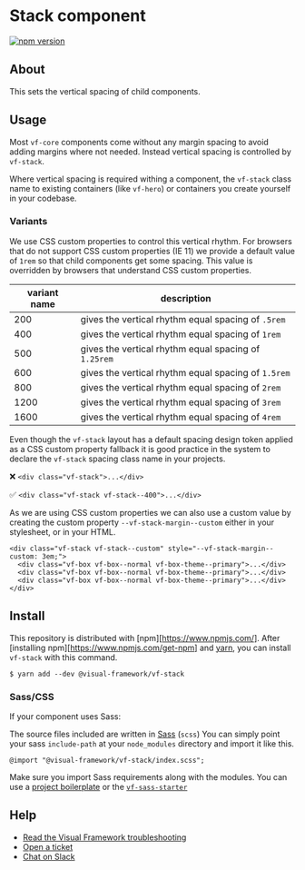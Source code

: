 # Stack component

[![npm version](https://badge.fury.io/js/%40visual-framework%2Fvf-stack.svg)](https://badge.fury.io/js/%40visual-framework%2Fvf-stack)

## About

This sets the vertical spacing of child components.

## Usage

Most `vf-core` components come without any margin spacing to avoid adding margins where not needed. Instead vertical spacing is controlled by `vf-stack`.

Where vertical spacing is required withing a component, the `vf-stack` class name to existing containers (like `vf-hero`) or containers you create yourself in your codebase.

### Variants

We use CSS custom properties to control this vertical rhythm. For browsers that do not support CSS custom properties (IE 11) we provide a default value of `1rem` so that child components get some spacing. This value is overridden by browsers that understand CSS custom properties.

| variant name | description                                        |
| ------------ | -------------------------------------------------- |
| 200           | gives the vertical rhythm equal spacing of `.5rem`   |
| 400           | gives the vertical rhythm equal spacing of `1rem` |
| 500          | gives the vertical rhythm equal spacing of `1.25rem`   |
| 600          | gives the vertical rhythm equal spacing of `1.5rem`   |
| 800          | gives the vertical rhythm equal spacing of `2rem`   |
| 1200          | gives the vertical rhythm equal spacing of `3rem`   |
| 1600          | gives the vertical rhythm equal spacing of `4rem`   |

Even though the `vf-stack` layout has a default spacing design token applied as a CSS custom property fallback it is good practice in the system to declare the `vf-stack` spacing class name in your projects.

❌ `<div class="vf-stack">...</div>`

✅ `<div class="vf-stack vf-stack--400">...</div>`

As we are using CSS custom properties we can also use a custom value by creating the custom property `--vf-stack-margin--custom` either in your stylesheet, or in your HTML.

```
<div class="vf-stack vf-stack--custom" style="--vf-stack-margin--custom: 3em;">
  <div class="vf-box vf-box--normal vf-box-theme--primary">...</div>
  <div class="vf-box vf-box--normal vf-box-theme--primary">...</div>
  <div class="vf-box vf-box--normal vf-box-theme--primary">...</div>
</div>
```

## Install

This repository is distributed with [npm][https://www.npmjs.com/]. After [installing npm][https://www.npmjs.com/get-npm] and [yarn](https://classic.yarnpkg.com/en/docs/install), you can install `vf-stack` with this command.

```
$ yarn add --dev @visual-framework/vf-stack
```

### Sass/CSS

If your component uses Sass:

The source files included are written in [Sass](https://sass-lang.com/) (`scss`) You can simply point your sass `include-path` at your `node_modules` directory and import it like this.

```
@import "@visual-framework/vf-stack/index.scss";
```

Make sure you import Sass requirements along with the modules. You can use a [project boilerplate](https://stable.visual-framework.dev/building/) or the [`vf-sass-starter`](https://stable.visual-framework.dev/components/vf-sass-starter/)


## Help

- [Read the Visual Framework troubleshooting](https://stable.visual-framework.dev/troubleshooting/)
- [Open a ticket](https://github.com/visual-framework/vf-core/issues)
- [Chat on Slack](https://join.slack.com/t/visual-framework/shared_invite/enQtNDAxNzY0NDg4NTY0LWFhMjEwNGY3ZTk3NWYxNWVjOWQ1ZWE4YjViZmY1YjBkMDQxMTNlNjQ0N2ZiMTQ1ZTZiMGM4NjU5Y2E0MjM3ZGQ)
